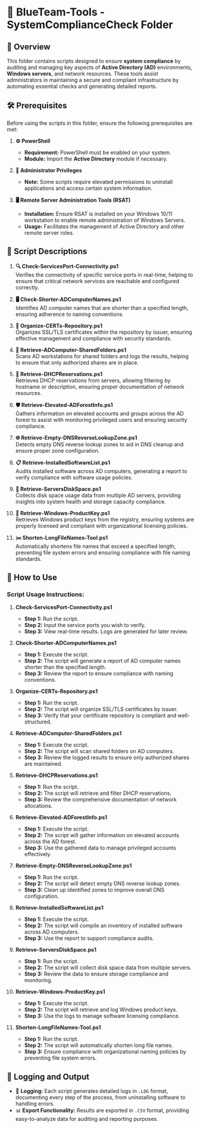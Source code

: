 # 🔵 BlueTeam-Tools - SystemComplianceCheck Folder

## 📝 Overview

This folder contains scripts designed to ensure **system compliance** by auditing and managing key aspects of **Active Directory (AD)** environments, **Windows servers**, and network resources. These tools assist administrators in maintaining a secure and compliant infrastructure by automating essential checks and generating detailed reports.

## 🛠️ Prerequisites

Before using the scripts in this folder, ensure the following prerequisites are met:

1. **⚙️ PowerShell**
   - **Requirement:** PowerShell must be enabled on your system.
   - **Module:** Import the **Active Directory** module if necessary.

2. **🔑 Administrator Privileges**
   - **Note:** Some scripts require elevated permissions to uninstall applications and access certain system information.

3. **🖥️ Remote Server Administration Tools (RSAT)**
   - **Installation:** Ensure RSAT is installed on your Windows 10/11 workstation to enable remote administration of Windows Servers.
   - **Usage:** Facilitates the management of Active Directory and other remote server roles.

## 📄 Script Descriptions

1. **🔍 Check-ServicesPort-Connectivity.ps1**  
   Verifies the connectivity of specific service ports in real-time, helping to ensure that critical network services are reachable and configured correctly.

2. **🖥️ Check-Shorter-ADComputerNames.ps1**  
   Identifies AD computer names that are shorter than a specified length, ensuring adherence to naming conventions.

3. **🔐 Organize-CERTs-Repository.ps1**  
   Organizes SSL/TLS certificates within the repository by issuer, ensuring effective management and compliance with security standards.

4. **📂 Retrieve-ADComputer-SharedFolders.ps1**  
   Scans AD workstations for shared folders and logs the results, helping to ensure that only authorized shares are in place.

5. **📡 Retrieve-DHCPReservations.ps1**  
   Retrieves DHCP reservations from servers, allowing filtering by hostname or description, ensuring proper documentation of network resources.

6. **🛡️ Retrieve-Elevated-ADForestInfo.ps1**  
   Gathers information on elevated accounts and groups across the AD forest to assist with monitoring privileged users and ensuring security compliance.

7. **🌐 Retrieve-Empty-DNSReverseLookupZone.ps1**  
   Detects empty DNS reverse lookup zones to aid in DNS cleanup and ensure proper zone configuration.

8. **📋 Retrieve-InstalledSoftwareList.ps1**  
   Audits installed software across AD computers, generating a report to verify compliance with software usage policies.

9. **💽 Retrieve-ServersDiskSpace.ps1**  
   Collects disk space usage data from multiple AD servers, providing insights into system health and storage capacity compliance.

10. **🔑 Retrieve-Windows-ProductKey.ps1**  
    Retrieves Windows product keys from the registry, ensuring systems are properly licensed and compliant with organizational licensing policies.

11. **✂️ Shorten-LongFileNames-Tool.ps1**  
    Automatically shortens file names that exceed a specified length, preventing file system errors and ensuring compliance with file naming standards.

## 🚀 How to Use

### Script Usage Instructions:

1. **Check-ServicesPort-Connectivity.ps1**  
   - **Step 1:** Run the script.
   - **Step 2:** Input the service ports you wish to verify.
   - **Step 3:** View real-time results. Logs are generated for later review.

2. **Check-Shorter-ADComputerNames.ps1**  
   - **Step 1:** Execute the script.
   - **Step 2:** The script will generate a report of AD computer names shorter than the specified length.
   - **Step 3:** Review the report to ensure compliance with naming conventions.

3. **Organize-CERTs-Repository.ps1**  
   - **Step 1:** Run the script.
   - **Step 2:** The script will organize SSL/TLS certificates by issuer.
   - **Step 3:** Verify that your certificate repository is compliant and well-structured.

4. **Retrieve-ADComputer-SharedFolders.ps1**  
   - **Step 1:** Execute the script.
   - **Step 2:** The script will scan shared folders on AD computers.
   - **Step 3:** Review the logged results to ensure only authorized shares are maintained.

5. **Retrieve-DHCPReservations.ps1**  
   - **Step 1:** Run the script.
   - **Step 2:** The script will retrieve and filter DHCP reservations.
   - **Step 3:** Review the comprehensive documentation of network allocations.

6. **Retrieve-Elevated-ADForestInfo.ps1**  
   - **Step 1:** Execute the script.
   - **Step 2:** The script will gather information on elevated accounts across the AD forest.
   - **Step 3:** Use the gathered data to manage privileged accounts effectively.

7. **Retrieve-Empty-DNSReverseLookupZone.ps1**  
   - **Step 1:** Run the script.
   - **Step 2:** The script will detect empty DNS reverse lookup zones.
   - **Step 3:** Clean up identified zones to improve overall DNS configuration.

8. **Retrieve-InstalledSoftwareList.ps1**  
   - **Step 1:** Execute the script.
   - **Step 2:** The script will compile an inventory of installed software across AD computers.
   - **Step 3:** Use the report to support compliance audits.

9. **Retrieve-ServersDiskSpace.ps1**  
   - **Step 1:** Run the script.
   - **Step 2:** The script will collect disk space data from multiple servers.
   - **Step 3:** Review the data to ensure storage compliance and monitoring.

10. **Retrieve-Windows-ProductKey.ps1**  
    - **Step 1:** Execute the script.
    - **Step 2:** The script will retrieve and log Windows product keys.
    - **Step 3:** Use the logs to manage software licensing compliance.

11. **Shorten-LongFileNames-Tool.ps1**  
    - **Step 1:** Run the script.
    - **Step 2:** The script will automatically shorten long file names.
    - **Step 3:** Ensure compliance with organizational naming policies by preventing file system errors.

## 📝 Logging and Output

- 📄 **Logging:** Each script generates detailed logs in `.LOG` format, documenting every step of the process, from uninstalling software to handling errors.
- 📊 **Export Functionality:** Results are exported in `.CSV` format, providing easy-to-analyze data for auditing and reporting purposes.

